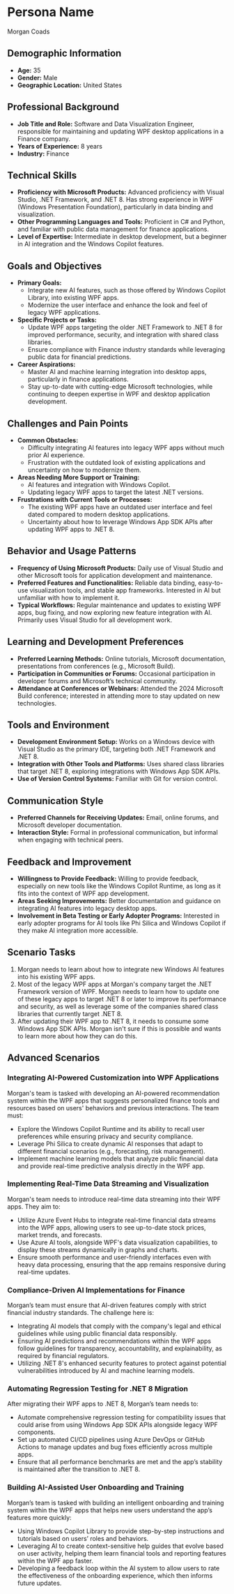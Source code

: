 # Persona Name

Morgan Coads

## Demographic Information

- **Age:** 35
- **Gender:** Male
- **Geographic Location:** United States

## Professional Background

- **Job Title and Role:** Software and Data Visualization Engineer, responsible for maintaining and updating WPF desktop applications in a Finance company.
- **Years of Experience:** 8 years
- **Industry:** Finance

## Technical Skills

- **Proficiency with Microsoft Products:** Advanced proficiency with Visual Studio, .NET Framework, and .NET 8. Has strong experience in WPF (Windows Presentation Foundation), particularly in data binding and visualization.
- **Other Programming Languages and Tools:** Proficient in C# and Python, and familiar with public data management for finance applications.
- **Level of Expertise:** Intermediate in desktop development, but a beginner in AI integration and the Windows Copilot features.

## Goals and Objectives

- **Primary Goals:**
  - Integrate new AI features, such as those offered by Windows Copilot Library, into existing WPF apps.
  - Modernize the user interface and enhance the look and feel of legacy WPF applications.
- **Specific Projects or Tasks:**
  - Update WPF apps targeting the older .NET Framework to .NET 8 for improved performance, security, and integration with shared class libraries.
  - Ensure compliance with Finance industry standards while leveraging public data for financial predictions.
- **Career Aspirations:**
  - Master AI and machine learning integration into desktop apps, particularly in finance applications.
  - Stay up-to-date with cutting-edge Microsoft technologies, while continuing to deepen expertise in WPF and desktop application development.

## Challenges and Pain Points

- **Common Obstacles:**
  - Difficulty integrating AI features into legacy WPF apps without much prior AI experience.
  - Frustration with the outdated look of existing applications and uncertainty on how to modernize them.
- **Areas Needing More Support or Training:**
  - AI features and integration with Windows Copilot.
  - Updating legacy WPF apps to target the latest .NET versions.
- **Frustrations with Current Tools or Processes:**
  - The existing WPF apps have an outdated user interface and feel dated compared to modern desktop applications.
  - Uncertainty about how to leverage Windows App SDK APIs after updating WPF apps to .NET 8.

## Behavior and Usage Patterns

- **Frequency of Using Microsoft Products:** Daily use of Visual Studio and other Microsoft tools for application development and maintenance.
- **Preferred Features and Functionalities:** Reliable data binding, easy-to-use visualization tools, and stable app frameworks. Interested in AI but unfamiliar with how to implement it.
- **Typical Workflows:** Regular maintenance and updates to existing WPF apps, bug fixing, and now exploring new feature integration with AI. Primarily uses Visual Studio for all development work.

## Learning and Development Preferences

- **Preferred Learning Methods:** Online tutorials, Microsoft documentation, presentations from conferences (e.g., Microsoft Build).
- **Participation in Communities or Forums:** Occasional participation in developer forums and Microsoft’s technical community.
- **Attendance at Conferences or Webinars:** Attended the 2024 Microsoft Build conference; interested in attending more to stay updated on new technologies.

## Tools and Environment

- **Development Environment Setup:** Works on a Windows device with Visual Studio as the primary IDE, targeting both .NET Framework and .NET 8.
- **Integration with Other Tools and Platforms:** Uses shared class libraries that target .NET 8, exploring integrations with Windows App SDK APIs.
- **Use of Version Control Systems:** Familiar with Git for version control.

## Communication Style

- **Preferred Channels for Receiving Updates:** Email, online forums, and Microsoft developer documentation.
- **Interaction Style:** Formal in professional communication, but informal when engaging with technical peers.

## Feedback and Improvement

- **Willingness to Provide Feedback:** Willing to provide feedback, especially on new tools like the Windows Copilot Runtime, as long as it fits into the context of WPF app development.
- **Areas Seeking Improvements:** Better documentation and guidance on integrating AI features into legacy desktop apps.
- **Involvement in Beta Testing or Early Adopter Programs:** Interested in early adopter programs for AI tools like Phi Silica and Windows Copilot if they make AI integration more accessible.

## Scenario Tasks

1. Morgan needs to learn about how to integrate new Windows AI features into his existing WPF apps.
1. Most of the legacy WPF apps at Morgan's company target the .NET Framework version of WPF. Morgan needs to learn how to update one of these legacy apps to target .NET 8 or later to improve its performance and security, as well as leverage some of the companies shared class libraries that currently target .NET 8.
1. After updating their WPF app to .NET 8, it needs to consume some Windows App SDK APIs. Morgan isn't sure if this is possible and wants to learn more about how they can do this.

## Advanced Scenarios

### Integrating AI-Powered Customization into WPF Applications

Morgan's team is tasked with developing an AI-powered recommendation system within the WPF apps that suggests personalized finance tools and resources based on users' behaviors and previous interactions. The team must:

- Explore the Windows Copilot Runtime and its ability to recall user preferences while ensuring privacy and security compliance.
- Leverage Phi Silica to create dynamic AI responses that adapt to different financial scenarios (e.g., forecasting, risk management).
- Implement machine learning models that analyze public financial data and provide real-time predictive analysis directly in the WPF app.

### Implementing Real-Time Data Streaming and Visualization

Morgan's team needs to introduce real-time data streaming into their WPF apps. They aim to:

- Utilize Azure Event Hubs to integrate real-time financial data streams into the WPF apps, allowing users to see up-to-date stock prices, market trends, and forecasts.
- Use Azure AI tools, alongside WPF's data visualization capabilities, to display these streams dynamically in graphs and charts.
- Ensure smooth performance and user-friendly interfaces even with heavy data processing, ensuring that the app remains responsive during real-time updates.

### Compliance-Driven AI Implementations for Finance

Morgan’s team must ensure that AI-driven features comply with strict financial industry standards. The challenge here is:

- Integrating AI models that comply with the company's legal and ethical guidelines while using public financial data responsibly.
- Ensuring AI predictions and recommendations within the WPF apps follow guidelines for transparency, accountability, and explainability, as required by financial regulators.
- Utilizing .NET 8's enhanced security features to protect against potential vulnerabilities introduced by AI and machine learning models.

### Automating Regression Testing for .NET 8 Migration

After migrating their WPF apps to .NET 8, Morgan’s team needs to:

- Automate comprehensive regression testing for compatibility issues that could arise from using Windows App SDK APIs alongside legacy WPF components.
- Set up automated CI/CD pipelines using Azure DevOps or GitHub Actions to manage updates and bug fixes efficiently across multiple apps.
- Ensure that all performance benchmarks are met and the app’s stability is maintained after the transition to .NET 8.

### Building AI-Assisted User Onboarding and Training

Morgan’s team is tasked with building an intelligent onboarding and training system within the WPF apps that helps new users understand the app’s features more quickly:

- Using Windows Copilot Library to provide step-by-step instructions and tutorials based on users’ roles and behaviors.
- Leveraging AI to create context-sensitive help guides that evolve based on user activity, helping them learn financial tools and reporting features within the WPF app faster.
- Developing a feedback loop within the AI system to allow users to rate the effectiveness of the onboarding experience, which then informs future updates.

